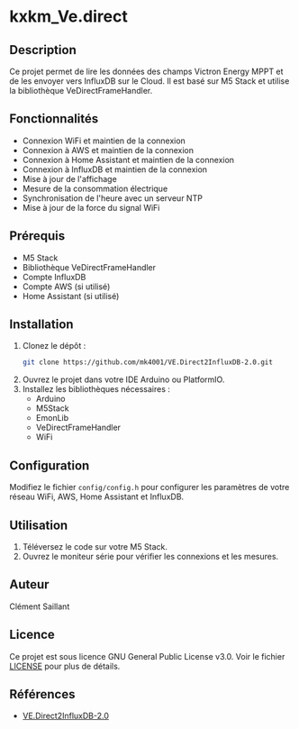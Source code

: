 # kxkm_Ve.direct

## Description
Ce projet permet de lire les données des champs Victron Energy MPPT et de les envoyer vers InfluxDB sur le Cloud. Il est basé sur M5 Stack et utilise la bibliothèque VeDirectFrameHandler.

## Fonctionnalités
- Connexion WiFi et maintien de la connexion
- Connexion à AWS et maintien de la connexion
- Connexion à Home Assistant et maintien de la connexion
- Connexion à InfluxDB et maintien de la connexion
- Mise à jour de l'affichage
- Mesure de la consommation électrique
- Synchronisation de l'heure avec un serveur NTP
- Mise à jour de la force du signal WiFi

## Prérequis
- M5 Stack
- Bibliothèque VeDirectFrameHandler
- Compte InfluxDB
- Compte AWS (si utilisé)
- Home Assistant (si utilisé)

## Installation
1. Clonez le dépôt :
    ```sh
    git clone https://github.com/mk4001/VE.Direct2InfluxDB-2.0.git
    ```
2. Ouvrez le projet dans votre IDE Arduino ou PlatformIO.
3. Installez les bibliothèques nécessaires :
    - Arduino
    - M5Stack
    - EmonLib
    - VeDirectFrameHandler
    - WiFi

## Configuration
Modifiez le fichier `config/config.h` pour configurer les paramètres de votre réseau WiFi, AWS, Home Assistant et InfluxDB.

## Utilisation
1. Téléversez le code sur votre M5 Stack.
2. Ouvrez le moniteur série pour vérifier les connexions et les mesures.

## Auteur
Clément Saillant

## Licence
Ce projet est sous licence GNU General Public License v3.0. Voir le fichier [LICENSE](LICENSE) pour plus de détails.

## Références
- [VE.Direct2InfluxDB-2.0](https://github.com/mk4001/VE.Direct2InfluxDB-2.0)
